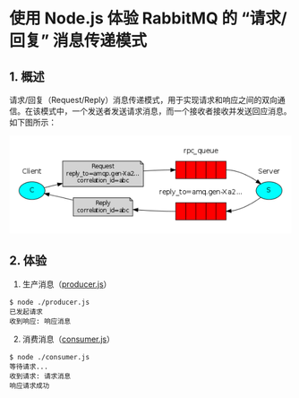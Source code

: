 # 使用 Node.js 体验 RabbitMQ 的 “请求/回复” 消息传递模式

## 1. 概述

请求/回复（Request/Reply）消息传递模式，用于实现请求和响应之间的双向通信。在该模式中，一个发送者发送请求消息，而一个接收者接收并发送回应消息。如下图所示：

![请求/回复模式.png](request-reply.png)

## 2. 体验

1. 生产消息（[producer.js](producer.js)）

```shell
$ node ./producer.js
已发起请求
收到响应: 响应消息
```

2. 消费消息（[consumer.js](consumer.js)）

```shell
$ node ./consumer.js
等待请求...
收到请求: 请求消息
响应请求成功
```
